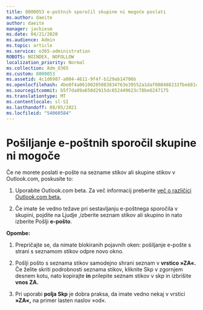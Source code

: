 ```yaml
---
title: 8000053 e-poštnih sporočil skupine ni mogoče poslati
ms.author: daeite
author: daeite
manager: jackiesm
ms.date: 04/21/2020
ms.audience: Admin
ms.topic: article
ms.service: o365-administration
ROBOTS: NOINDEX, NOFOLLOW
localization_priority: Normal
ms.collection: Adm_O365
ms.custom: 8000053
ms.assetid: 4c1d6987-a004-4611-9f4f-b129ab14706b
ms.openlocfilehash: 4be0f4a06100205083834763e39552a1daf008488232fbe681c3ab71e549f764
ms.sourcegitcommit: b5f7da89a650d2915dc652449623c78be6247175
ms.translationtype: MT
ms.contentlocale: sl-SI
ms.lasthandoff: 08/05/2021
ms.locfileid: "54060584"
---
```

# <a name="unable-to-send-group-emails"></a>Pošiljanje e-poštnih sporočil skupine ni mogoče

Če ne morete poslati e-pošte na sezname stikov ali skupine stikov v Outlook.com, poskusite to:
  
1. Uporabite Outlook.com beta. Za več informacij preberite [več o različici Outlook.com beta.](https://support.office.com/article/e2261c7f-d413-4084-8f22-21282f42d8cf)
    
2. Če imate še vedno težave pri sestavljanju e-poštnega sporočila v skupini, pojdite na Ljudje [,](https://outlook.live.com/people/)izberite seznam stikov ali skupino in nato izberite Pošlji **e-pošto**.
    
 **Opombe:**
  
1. Prepričajte se, da nimate blokiranih pojavnih oken: pošiljanje e-pošte s strani s seznamom stikov odpre novo okno.
    
2. Pošlji pošto s seznama stikov samodejno shrani seznam v **vrstico »ZA«.** Če želite skriti podrobnosti seznama stikov, kliknite Skp v zgornjem desnem kotu,  nato kopirajte **in** prilepite seznam stikov v skp in izbrišite **vnos ZA.** 
    
3. Pri uporabi **polja Skp** je dobra praksa, da imate vedno nekaj v vrstici **»ZA«,** na primer lasten naslov »od«. 
    


